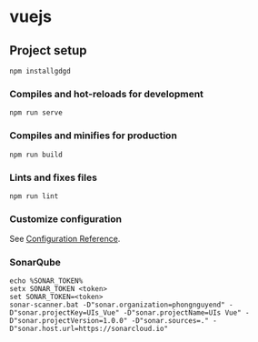 # vuejs

## Project setup
```
npm installgdgd
```

### Compiles and hot-reloads for development
```
npm run serve
```

### Compiles and minifies for production
```
npm run build
```

### Lints and fixes files
```
npm run lint
```

### Customize configuration
See [Configuration Reference](https://cli.vuejs.org/config/).

### SonarQube

```
echo %SONAR_TOKEN%
setx SONAR_TOKEN <token>
set SONAR_TOKEN=<token>
sonar-scanner.bat -D"sonar.organization=phongnguyend" -D"sonar.projectKey=UIs_Vue" -D"sonar.projectName=UIs Vue" -D"sonar.projectVersion=1.0.0" -D"sonar.sources=." -D"sonar.host.url=https://sonarcloud.io"
```
